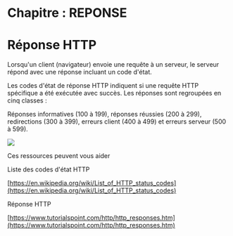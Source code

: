 # Chapitre : REPONSE


# Réponse HTTP

Lorsqu'un client (navigateur) envoie une requête à un serveur, le serveur répond avec une réponse incluant un code d'état.

Les codes d'état de réponse HTTP indiquent si une requête HTTP spécifique a été exécutée avec succès. Les réponses sont regroupées en cinq classes :

Réponses informatives (100 à 199),
réponses réussies (200 à 299),
redirections (300 à 399),
erreurs client (400 à 499)
et erreurs serveur (500 à 599).

![](https://i.imgur.com/WO3Yo36.png)

Ces ressources peuvent vous aider

Liste des codes d'état HTTP

[https://en.wikipedia.org/wiki/List_of_HTTP_status_codes](https://en.wikipedia.org/wiki/List_of_HTTP_status_codes)

Réponse HTTP

[https://www.tutorialspoint.com/http/http_responses.htm](https://www.tutorialspoint.com/http/http_responses.htm)
